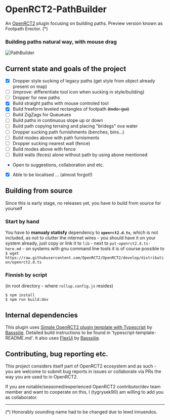 # OpenRCT2-PathBuilder

An [OpenRCT2](https://github.com/OpenRCT2/OpenRCT2) plugin focusing on building paths. Preview version known as Footpath Erector. (*)

### Building paths natural way, with mouse drag

![PathBuilder](https://github.com/user-attachments/assets/ebeb5107-fb95-4f6f-900d-27993442d2df)


## Current state and goals of the project

- [x] Dropper style sucking of legacy paths (get style from object already present on map) 
- [ ] (improve: differentiate tool icon when sucking in style/building)
- [ ] Dropper for new paths
- [x] Build straight paths with mouse controled tool
- [x] Build freeform leveled rectangles of footpath ~~(todo: gui)~~
- [ ] Build ZigZags for Queueues
- [ ] Build paths in continuous slope up or down
- [ ] Build path copying terraing and placing "bridegs" ova water
- [ ] Dropper sucking path furnishments (benches, bins...)
- [ ] Build modes above with path furnisments
- [ ] Dropper sucking nearest wall (fence)
- [ ] Build modes above with fence
- [ ] Build walls (feces) alone without path by using above mentioned
- Open to suggestions, collaboration and etc.
- [x] Able to be localised ... (almost forgot!)

## Building from source

Since this is early stage, no releases yet, you have to build from source for yourself 

### Start by hand
You have to **manualy statisfy** dependency to **`openrct2.d.ts`**, which is not included, as not to clutter the internet wires - you should have it on your system already, just copy or link it to `lib` - next to `put-openrct2.d.ts-here.md` - on systems with gnu command line tools it is of course possible to `$ wget https://raw.githubusercontent.com/OpenRCT2/OpenRCT2/develop/distribution/openrct2.d.ts`

### Finnish by script
(in root directory - where `rollup.config.js` resides)
```
$ npm install
$ npm run build:dev
```

## Internal dependencies 

This plugin uses [Simple OpenRCT2 plugin template with Typescript](https://github.com/Basssiiie/OpenRCT2-Simple-Typescript-Template) by [Basssiiie](https://github.com/Basssiiie). Detailed build instructions to be found in 'typescript-template-README.md'. It also uses [FlexUi](https://github.com/Basssiiie/OpenRCT2-FlexUI) by [Basssiiie](https://github.com/Basssiiie). 

## Contributing, bug reporting etc.

This project considers itself part of OpenRCT2 ecosystem and as such - you are welcome to submit bug reports in issues or collaborate via PRs the way you are used to in OpenRCT2. 

If you are notable/seasoned/experienced OpenRCT2 contributor/dev team member and want to cooperate on this, I (tygrysek90) am willing to add you as collaborator.

___________
(*) Honorably sounding name had to be changed due to lewd innuendos.
